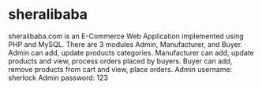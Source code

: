 # sheralibaba
sheralibaba.com is an E-Commerce Web Application implemented using PHP and MySQL. There are 3 modules Admin, Manufacturer, and Buyer. Admin can add, update products categories. Manufacturer can add, update products and view, process orders placed by buyers. Buyer can add, remove products from cart and view, place orders.
Admin username: sherlock
Admin password: 123
